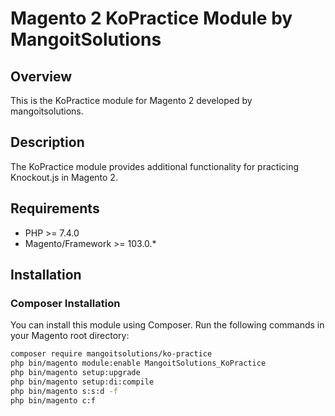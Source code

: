 # Magento 2 KoPractice Module by MangoitSolutions

## Overview

This is the KoPractice module for Magento 2 developed by mangoitsolutions.

## Description

The KoPractice module provides additional functionality for practicing Knockout.js in Magento 2.

## Requirements

- PHP >= 7.4.0
- Magento/Framework >= 103.0.*

## Installation

### Composer Installation

You can install this module using Composer. Run the following commands in your Magento root directory:

```bash
composer require mangoitsolutions/ko-practice
php bin/magento module:enable MangoitSolutions_KoPractice
php bin/magento setup:upgrade
php bin/magento setup:di:compile
php bin/magento s:s:d -f
php bin/magento c:f

